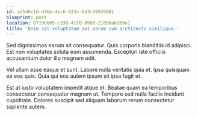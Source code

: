 ```yaml
---
id: ad5d8c1d-d46e-4ec6-923c-6e3c59026981
blueprint: post
location: b719b685-c33d-41f0-890d-21850a8369e1
title: 'Enim sit voluptatum aut earum cum architecto similique.'
---
```

Sed dignissimos earum sit consequatur. Quis corporis blanditiis id adipisci. Est non voluptates soluta eum assumenda. Excepturi iste officiis accusantium dolor illo magnam odit.

Vel ullam esse eaque et sunt. Labore nulla veritatis quia et. Ipsa quisquam ea eos quis. Quia qui eos autem ipsum sit ipsa fugit et.

Est at iusto voluptatem impedit atque et. Beatae quam ea temporibus consectetur consequatur magnam ut. Tempore sed nulla facilis incidunt cupiditate. Dolores suscipit sed aliquam laborum rerum consectetur sapiente autem.